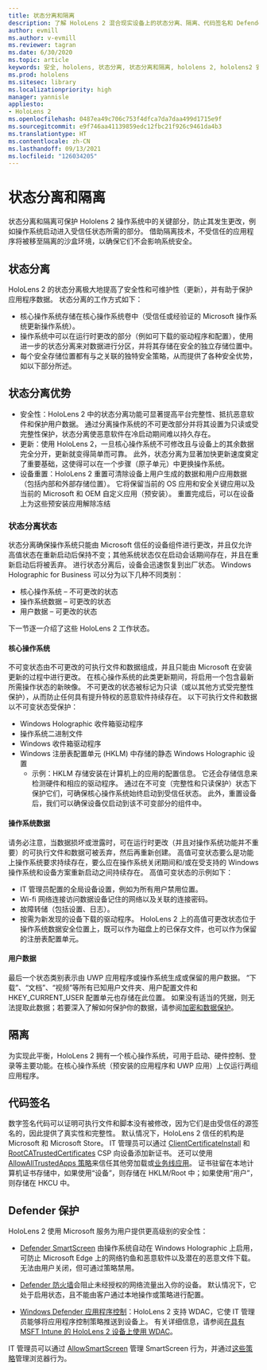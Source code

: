 ```yaml
---
title: 状态分离和隔离
description: 了解 HoloLens 2 混合现实设备上的状态分离、隔离、代码签名和 Defender 应用程序。
author: evmill
ms.author: v-evmill
ms.reviewer: tagran
ms.date: 6/30/2020
ms.topic: article
keywords: 安全, hololens, 状态分离, 状态分离和隔离, hololens 2, hololens2 安全, 安全概述, 安全体系结构, 体系结构, hololens 2 体系结构
ms.prod: hololens
ms.sitesec: library
ms.localizationpriority: high
manager: yannisle
appliesto:
- HoloLens 2
ms.openlocfilehash: 0487ea49c706c753f4dfca7da7daa499d1715e9f
ms.sourcegitcommit: e9f746aa41139859edc12fbc21f926c9461da4b3
ms.translationtype: HT
ms.contentlocale: zh-CN
ms.lasthandoff: 09/13/2021
ms.locfileid: "126034205"
---
```

# <a name="state-separation-and-isolation"></a>状态分离和隔离

状态分离和隔离可保护 Hololens 2 操作系统中的关键部分，防止其发生更改，例如操作系统启动进入受信任状态所需的部分。 借助隔离技术，不受信任的应用程序将被移至隔离的沙盒环境，以确保它们不会影响系统安全。

## <a name="state-separation"></a>状态分离

HoloLens 2 的状态分离极大地提高了安全性和可维护性（更新），并有助于保护应用程序数据。  状态分离的工作方式如下：
  * 核心操作系统存储在核心操作系统卷中（受信任或经验证的 Microsoft 操作系统更新操作系统）。
  * 操作系统中可以在运行时更改的部分（例如可下载的驱动程序和配置），使用进一步的状态分离来对数据进行分区，并将其存储在安全的独立存储位置中。
  * 每个安全存储位置都有与之关联的独特安全策略，从而提供了各种安全优势，如以下部分所述。

## <a name="state-separation-benefits"></a>状态分离优势

  * 安全性：HoloLens 2 中的状态分离功能可显著提高平台完整性、抵抗恶意软件和保护用户数据。 通过分离操作系统的不可更改部分并将其设置为只读或受完整性保护，状态分离使恶意软件在冷启动期间难以持久存在。 
  * 更新：使用 HoloLens 2，一旦核心操作系统不可修改且与设备上的其余数据完全分开，更新就变得简单而可靠。  此外，状态分离为显著加快更新速度奠定了重要基础，这使得可以在一个步骤（原子单元）中更换操作系统。
  * 设备重置：HoloLens 2 重置可清除设备上用户生成的数据和用户应用数据（包括内部和外部存储位置）。 它将保留当前的 OS 应用和安全关键应用以及当前的 Microsoft 和 OEM 自定义应用（预安装）。 重置完成后，可以在设备上为这些预安装应用解除冻结

### <a name="state-separation-states"></a>状态分离状态

状态分离确保操作系统只能由 Microsoft 信任的设备组件进行更改，并且仅允许高值状态在重新启动后保持不变；其他系统状态仅在启动会话期间存在，并且在重新启动后将被丢弃。 进行状态分离后，设备会迅速恢复到出厂状态。 Windows Holographic for Business 可以分为以下几种不同类别：
  * 核心操作系统 – 不可更改的状态
  * 操作系统数据 – 可更改的状态 
  * 用户数据 – 可更改的状态

下一节逐一介绍了这些 HoloLens 2 工作状态。

#### <a name="core-operating-system"></a>核心操作系统

不可变状态由不可更改的可执行文件和数据组成，并且只能由 Microsoft 在安装更新的过程中进行更改。 在核心操作系统的此类更新期间，将启用一个包含最新所需操作状态的新映像。
不可更改的状态被标记为只读（或以其他方式受完整性保护），从而防止任何具有提升特权的恶意软件持续存在。 以下可执行文件和数据以不可变状态受保护：
  * Windows Holographic 收件箱驱动程序
  * 操作系统二进制文件
  * Windows 收件箱驱动程序
  * Windows 注册表配置单元 (HKLM) 中存储的静态 Windows Holographic 设置
    * 示例：HKLM 存储安装在计算机上的应用的配置信息。 它还会存储信息来检测硬件和相应的驱动程序。
通过在不可变（完整性和只读保护）状态下保护它们，可确保核心操作系统始终启动到受信任状态。 此外，重置设备后，我们可以确保设备仅启动到该不可变部分的组件中。 

#### <a name="operating-system-data"></a>操作系统数据 

请务必注意，当数据损坏或泄露时，可在运行时更改（并且对操作系统功能并不重要）的可执行文件和数据可被丢弃，然后再重新创建。 高值可变状态要么是功能上操作系统要求持续存在，要么应在操作系统关闭期间和/或在受支持的 Windows 操作系统和设备方案重新启动之间持续存在。 高值可变状态的示例如下：
  * IT 管理员配置的全局设备设置，例如为所有用户禁用位置。
  * Wi-fi 网络连接访问数据设备记住的网络以及关联的连接密码。
  * 故障转储（包括设置、日志）。
  * 按需为新发现的设备下载的驱动程序。
HoloLens 2 上的高值可更改状态位于操作系统数据安全位置上，既可以作为磁盘上的已保存文件，也可以作为保留的注册表配置单元。

#### <a name="user-data"></a>用户数据

最后一个状态类别表示由 UWP 应用程序或操作系统生成或保留的用户数据。 “下载”、“文档”、“视频”等所有已知用户文件夹、用户配置文件和 HKEY_CURRENT_USER 配置单元也存储在此位置。 如果没有适当的凭据，则无法提取此数据；若要深入了解如何保护你的数据，请参阅[加密和数据保护](security-encryption-data-protection.md)。

##  <a name="isolation"></a>隔离

为实现此平衡，HoloLens 2 拥有一个核心操作系统，可用于启动、硬件控制、登录等主要功能。在核心操作系统（预安装的应用程序和 UWP 应用）上仅运行两组应用程序。

## <a name="code-signing"></a>代码签名

数字签名代码可以证明可执行文件和脚本没有被修改，因为它们是由受信任的源签名的，因此提供了真实性和完整性。 默认情况下，HoloLens 2 信任的机构是 Microsoft 和 Microsoft Store。 IT 管理员可以通过 [ClientCertificateInstall](/windows/client-management/mdm/clientcertificateinstall-csp) 和 [RootCATrustedCertificates](/windows/client-management/mdm/rootcacertificates-csp) CSP 向设备添加新证书。 还可以使用 [AllowAllTrustedApps 策略](/windows/client-management/mdm/policy-csp-applicationmanagement#applicationmanagement-allowalltrustedapps)来信任其他旁加载或[业务线应用](/intune/apps/lob-apps-windows)。 证书驻留在本地计算机证书存储中，如果使用“设备”，则存储在 HKLM/Root 中；如果使用“用户”，则存储在 HKCU 中。

## <a name="defender-protections"></a>Defender 保护
HoloLens 2 使用 Microsoft 服务为用户提供更高级别的安全性：

* [Defender SmartScreen](/windows/security/threat-protection/microsoft-defender-smartscreen/microsoft-defender-smartscreen-overview) 由操作系统自动在 Windows Holographic 上启用，可防止 Microsoft Edge 上的网络钓鱼和恶意软件以及潜在的恶意文件下载。 无法由用户关闭，但可通过策略禁用。

* [Defender 防火墙](/windows/security/threat-protection/windows-firewall/windows-firewall-with-advanced-security)会阻止未经授权的网络流量出入你的设备。 默认情况下，它处于启用状态，且不能由客户通过本地操作或策略进行配置。 

* [Windows Defender 应用程序控制](/windows/security/threat-protection/windows-defender-application-control/wdac-and-applocker-overview)：HoloLens 2 支持 WDAC，它使 IT 管理员能够将应用程序控制策略推送到设备上。 有关详细信息，请参阅[在具有 MSFT Intune 的 HoloLens 2 设备上使用 WDAC](/mem/intune/configuration/custom-profile-hololens)。 

IT 管理员可以通过 [AllowSmartScreen](/windows/client-management/mdm/policy-csp-browser#browser-allowsmartscreen) 管理 SmartScreen 行为，并通过[这些策略](/windows/client-management/mdm/policy-csps-supported-by-hololens2)管理浏览器行为。 

